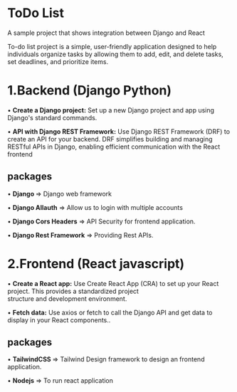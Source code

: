 <h1>ToDo List</h1>
<p>A sample project that shows integration between Django and React</p>
<p>To-do list project is a simple, user-friendly application designed to help individuals organize tasks by allowing them to add, edit, and delete tasks, set deadlines, and prioritize items.</p>
<h1>1.Backend (Django Python)</h1>
<p>&bull; <strong>Create a Django project:</strong> Set up a new Django project and app using Django's standard commands.</p>
<p>&bull; <strong>API with Django REST Framework:</strong> Use Django REST Framework (DRF) to create an API for your backend. DRF simplifies building and managing RESTful APIs in Django, enabling efficient communication with the React frontend</p>
<h2>packages</h2>
<p>&bull; <strong>Django </strong>=> Django web framework</p>
<p>&bull; <strong> Django Allauth</strong> => Allow us to login with multiple accounts</p>
<p>&bull; <strong>Django Cors Headers</strong> => API Security for frontend application.</p>
<p>&bull; <strong>Django Rest Framework</strong> => Providing Rest APIs.</p>
<h1>2.Frontend (React javascript)</h1>
<p>&bull; <strong>Create a React app:</strong> Use Create React App (CRA) to set up your React project. This provides a standardized project <br>structure and development environment.</p>
<p>&bull; <strong>Fetch data:</strong> Use axios or fetch to call the Django API and get data to display in your React components..</p>
<h2>packages</h2>
<p>&bull; <strong>TailwindCSS </strong>=> Tailwind Design framework to design an frontend application.</p>
<p>&bull; <strong>Nodejs</strong> => To run react application</p>

